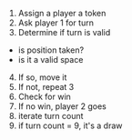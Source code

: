 1) Assign a player a token
2) Ask player 1 for turn
3) Determine if turn is valid
  - is position taken?
  - is it a valid space
4) If so, move it
5) If not, repeat 3
6) Check for win
7) If no win, player 2 goes
8) iterate turn count
9) if turn count = 9, it's a draw
